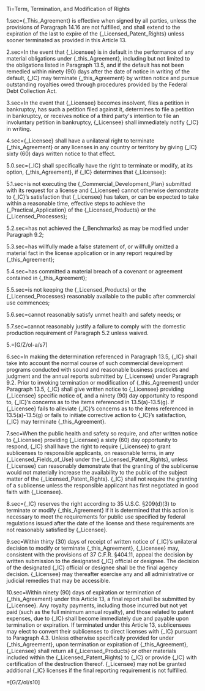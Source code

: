 Ti=Term, Termination, and Modification of Rights

1.sec={_This_Agreement} is effective when signed by all parties, unless the provisions of Paragraph 14.16 are not fulfilled, and shall extend to the expiration of the last to expire of the {_Licensed_Patent_Rights} unless sooner terminated as provided in this Article 13.

2.sec=In the event that {_Licensee} is in default in the performance of any material obligations under {_this_Agreement}, including but not limited to the obligations listed in Paragraph 13.5, and if the default has not been remedied within ninety (90) days after the date of notice in writing of the default, {_IC} may terminate {_this_Agreement} by written notice and pursue outstanding royalties owed through procedures provided by the Federal Debt Collection Act.

3.sec=In the event that {_Licensee} becomes insolvent, files a petition in bankruptcy, has such a petition filed against it, determines to file a petition in bankruptcy, or receives notice of a third party's intention to file an involuntary petition in bankruptcy, {_Licensee} shall immediately notify {_IC} in writing.

4.sec={_Licensee} shall have a unilateral right to terminate {_this_Agreement} or any licenses in any country or territory by giving {_IC} sixty (60) days written notice to that effect.

5.0.sec={_IC} shall specifically have the right to terminate or modify, at its option, {_this_Agreement}, if {_IC} determines that {_Licensee}:

5.1.sec=is not executing the {_Commercial_Development_Plan} submitted with its request for a license and {_Licensee} cannot otherwise demonstrate to {_IC}’s satisfaction that {_Licensee} has taken, or can be expected to take within a reasonable time, effective steps to achieve the {_Practical_Application} of the {_Licensed_Products} or the {_Licensed_Processes};

5.2.sec=has not achieved the {_Benchmarks} as may be modified under Paragraph 9.2;

5.3.sec=has willfully made a false statement of, or willfully omitted a material fact in the license application or in any report required by {_this_Agreement};

5.4.sec=has committed a material breach of a covenant or agreement contained in {_this_Agreement};

5.5.sec=is not keeping the {_Licensed_Products} or the {_Licensed_Processes} reasonably available to the public after commercial use commences;

5.6.sec=cannot reasonably satisfy unmet health and safety needs; or

5.7.sec=cannot reasonably justify a failure to comply with the domestic production requirement of Paragraph 5.2 unless waived.

5.=[G/Z/ol-a/s7]

6.sec=In making the determination referenced in Paragraph 13.5, {_IC} shall take into account the normal course of such commercial development programs conducted with sound and reasonable business practices and judgment and the annual reports submitted by {_Licensee} under Paragraph 9.2.  Prior to invoking termination or modification of {_this_Agreement} under Paragraph 13.5, {_IC} shall give written notice to {_Licensee} providing {_Licensee} specific notice of, and a ninety (90) day opportunity to respond to, {_IC}’s concerns as to the items referenced in 13.5(a)-13.5(g).  If {_Licensee} fails to alleviate {_IC}’s concerns as to the items referenced in 13.5(a)-13.5(g) or fails to initiate corrective action to {_IC}’s satisfaction, {_IC} may terminate {_this_Agreement}.

7.sec=When the public health and safety so require, and after written notice to {_Licensee} providing {_Licensee} a sixty (60) day opportunity to respond, {_IC} shall have the right to require {_Licensee} to grant sublicenses to responsible applicants, on reasonable terms, in any {_Licensed_Fields_of_Use} under the {_Licensed_Patent_Rights}, unless {_Licensee} can reasonably demonstrate that the granting of the sublicense would not materially increase the availability to the public of the subject matter of the {_Licensed_Patent_Rights}.  {_IC} shall not require the granting of a sublicense unless the responsible applicant has first negotiated in good faith with {_Licensee}.

8.sec={_IC} reserves the right according to 35 U.S.C. §209(d)(3) to terminate or modify {_this_Agreement} if it is determined that this action is necessary to meet the requirements for public use specified by federal regulations issued after the date of the license and these requirements are not reasonably satisfied by {_Licensee}.

9.sec=Within thirty (30) days of receipt of written notice of {_IC}’s unilateral decision to modify or terminate {_this_Agreement}, {_Licensee} may, consistent with the provisions of 37 C.F.R. §404.11, appeal the decision by written submission to the designated {_IC} official or designee.  The decision of the designated {_IC} official or designee shall be the final agency decision.  {_Licensee} may thereafter exercise any and all administrative or judicial remedies that may be accessible.

10.sec=Within ninety (90) days of expiration or termination of {_this_Agreement} under this Article 13, a final report shall be submitted by {_Licensee}.  Any royalty payments, including those incurred but not yet paid (such as the full minimum annual royalty), and those related to patent expenses, due to {_IC} shall become immediately due and payable upon termination or expiration.  If terminated under this Article 13, sublicensees may elect to convert their sublicenses to direct licenses with {_IC} pursuant to Paragraph 4.3.  Unless otherwise specifically provided for under {_this_Agreement}, upon termination or expiration of {_this_Agreement}, {_Licensee} shall return all {_Licensed_Products} or other materials included within the {_Licensed_Patent_Rights} to {_IC} or provide {_IC} with certification of the destruction thereof.  {_Licensee} may not be granted additional {_IC} licenses if the final reporting requirement is not fulfilled.

=[G/Z/ol/s10]
